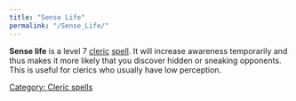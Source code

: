 ```yaml
---
title: "Sense Life"
permalink: "/Sense_Life/"
---
```


**Sense life** is a level 7 [cleric](cleric "wikilink")
[spell](spell "wikilink"). It will increase awareness temporarily and
thus makes it more likely that you discover hidden or sneaking
opponents. This is useful for clerics who usually have low perception.

[Category: Cleric spells](Category:_Cleric_spells "wikilink")